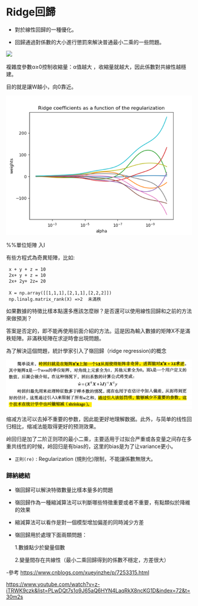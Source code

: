 # Ridge回歸

- 對於線性回歸的一種優化。

- 回歸通過對係數的大小進行懲罰來解決普通最小二乘的一些問題。

<img src="http://chart.googleapis.com/chart?cht=tx&chl= \min_{w} || X w - y||_2^2 + \alpha ||w||_2^2" style="border:none;">

複雜度參數α≥0控制收縮量：α值越大 ，收縮量就越大，因此係數對共線性越穩建。

目的就是讓W越小，向0靠近。

<img src="ridge_path_01.png" style="border:none;">

%%單位矩陣 入I


有些方程式為奇異矩陣，比如:

     x + y + z = 10
     2x+ y + z = 10
     2x+ 2y+ 2z= 20 
     
     X = np.array([[1,1,1],[2,1,1],[2,2,2]])
     np.linalg.matrix_rank(X) =>2  未滿秩
     
如果數據的特徵比樣本點還多應該怎麼辦？是否還可以使用線性回歸和之前的方法來做預測？

答案是否定的，即不能再使用前面介紹的方法。這是因為輸入數據的矩陣X不是滿秩矩陣。非滿秩矩陣在求逆時會出現問題。

為了解決這個問題，統計學家引入了嶺回歸（ridge regression)的概念

<img src ="5.PNG" />
     
缩减方法可以去掉不重要的参数，因此能更好地理解数据。此外，与简单的线性回归相比，缩减法能取得更好的预测效果。 

岭回归是加了二阶正则项的最小二乘，主要适用于过拟合严重或各变量之间存在多重共线性的时候，岭回归是有bias的，这里的bias是为了让variance更小。

- `正則(re)` : Regularization (規則化)限制，不能讓係數無限大。


### 歸納總結

- 嶺回歸可以解決特徵數量比樣本量多的問題

- 嶺回歸作為一種縮減算法可以判斷哪些特徵重要或者不重要，有點類似於降維的效果

- 縮減算法可以看作是對一個模型增加偏差的同時減少方差

- 嶺回歸用於處理下面兩類問題：

  1.數據點少於變量個數

  2.變量間存在共線性（最小二乘回歸得到的係數不穩定，方差很大）

 -參考 https://www.cnblogs.com/xueyinzhe/p/7253315.html

https://www.youtube.com/watch?v=z-iTRWK9czk&list=PLwDQt7s1o9J65aQ6HYN4LaqRkX8ncKG1D&index=72&t=30m2s
